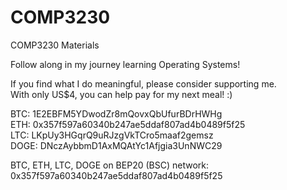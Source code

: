 # COMP3230

COMP3230 Materials

Follow along in my journey learning Operating Systems!

If you find what I do meaningful, please consider supporting me.  
With only US$4, you can help pay for my next meal! :)

BTC: 1E2EBFM5YDwodZr8mQovxQbUfurBDrHWHg  
ETH: 0x357f597a60340b247ae5ddaf807ad4b0489f5f25  
LTC: LKpUy3HGqrQ9uRJzgVkTCro5maaf2gemsz  
DOGE: DNczAybbmD1AxMQAtYc1Afjgia3UnNWC29  

BTC, ETH, LTC, DOGE on BEP20 (BSC) network: 0x357f597a60340b247ae5ddaf807ad4b0489f5f25
